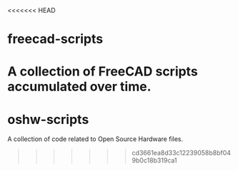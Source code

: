 <<<<<<< HEAD
# freecad-scripts
A collection of FreeCAD scripts accumulated over time.
=======
# oshw-scripts
A collection of code related to Open Source Hardware files.
>>>>>>> cd3661ea8d33c12239058b8bf049b0c18b319ca1
